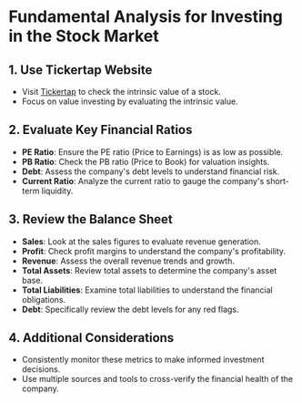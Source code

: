 # Fundamental Analysis for Investing in the Stock Market

## 1. Use Tickertap Website
- Visit [Tickertap](https://tickertap.com) to check the intrinsic value of a stock.
- Focus on value investing by evaluating the intrinsic value.

## 2. Evaluate Key Financial Ratios
- **PE Ratio**: Ensure the PE ratio (Price to Earnings) is as low as possible.
- **PB Ratio**: Check the PB ratio (Price to Book) for valuation insights.
- **Debt**: Assess the company's debt levels to understand financial risk.
- **Current Ratio**: Analyze the current ratio to gauge the company's short-term liquidity.

## 3. Review the Balance Sheet
- **Sales**: Look at the sales figures to evaluate revenue generation.
- **Profit**: Check profit margins to understand the company's profitability.
- **Revenue**: Assess the overall revenue trends and growth.
- **Total Assets**: Review total assets to determine the company's asset base.
- **Total Liabilities**: Examine total liabilities to understand the financial obligations.
- **Debt**: Specifically review the debt levels for any red flags.

## 4. Additional Considerations
- Consistently monitor these metrics to make informed investment decisions.
- Use multiple sources and tools to cross-verify the financial health of the company.
